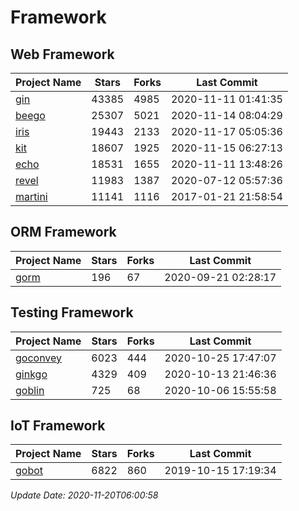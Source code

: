 # Framework

## Web Framework
| Project Name | Stars | Forks | Last Commit |
| ------------ | ----- | ----- | ----------- |
| [gin](https://github.com/gin-gonic/gin) | 43385 | 4985 | 2020-11-11 01:41:35 |
| [beego](https://github.com/astaxie/beego) | 25307 | 5021 | 2020-11-14 08:04:29 |
| [iris](https://github.com/kataras/iris) | 19443 | 2133 | 2020-11-17 05:05:36 |
| [kit](https://github.com/go-kit/kit) | 18607 | 1925 | 2020-11-15 06:27:13 |
| [echo](https://github.com/labstack/echo) | 18531 | 1655 | 2020-11-11 13:48:26 |
| [revel](https://github.com/revel/revel) | 11983 | 1387 | 2020-07-12 05:57:36 |
| [martini](https://github.com/go-martini/martini) | 11141 | 1116 | 2017-01-21 21:58:54 |

## ORM Framework
| Project Name | Stars | Forks | Last Commit |
| ------------ | ----- | ----- | ----------- |
| [gorm](https://github.com/jinzhu/gorm) | 196 | 67 | 2020-09-21 02:28:17 |

## Testing Framework
| Project Name | Stars | Forks | Last Commit |
| ------------ | ----- | ----- | ----------- |
| [goconvey](https://github.com/smartystreets/goconvey) | 6023 | 444 | 2020-10-25 17:47:07 |
| [ginkgo](https://github.com/onsi/ginkgo) | 4329 | 409 | 2020-10-13 21:46:36 |
| [goblin](https://github.com/franela/goblin) | 725 | 68 | 2020-10-06 15:55:58 |

## IoT Framework
| Project Name | Stars | Forks | Last Commit |
| ------------ | ----- | ----- | ----------- |
| [gobot](https://github.com/hybridgroup/gobot) | 6822 | 860 | 2019-10-15 17:19:34 |

*Update Date: 2020-11-20T06:00:58*